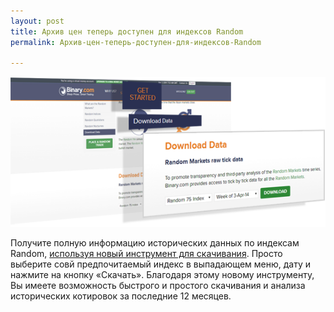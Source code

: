 ```yaml
---
layout: post
title: Архив цен теперь доступен для индексов Random 
permalink: Архив-цен-теперь-доступен-для-индексов-Random

---
```


[![](/post_images/24673887_orig.png)](https://www.binary.com/get-started/random-markets?l=RU&utm_medium=social&utm_source=blog&utm_content=whatsnew#random_download)

Получите полную информацию исторических данных по индексам Random, [используя новый инструмент для скачивания](https://www.binary.com/get-started/random-markets?l=RU&utm_medium=social&utm_source=blog&utm_content=whatsnew#random_download). Просто выберите совй предпочитаемый индекс в выпадающем меню, дату и нажмите на кнопку «Скачать». Благодаря этому новому инструменту, Вы имеете возможность быстрого и простого скачивания и анализа исторических котировок за последние 12 месяцев. 

